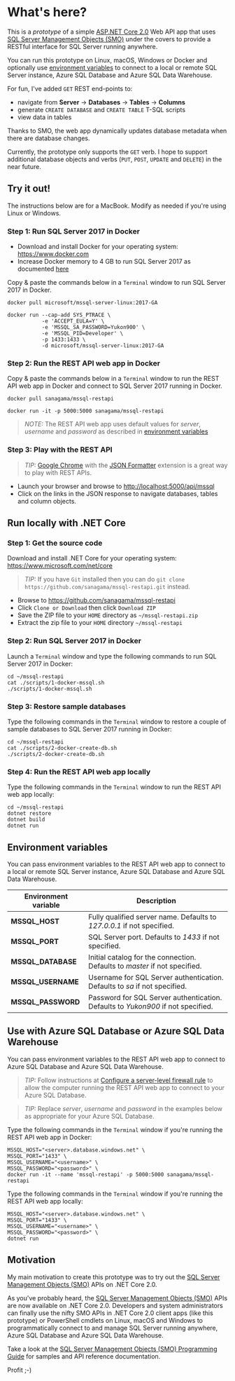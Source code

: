 # What's here?

This is a *prototype* of a simple [ASP.NET Core 2.0](https://docs.microsoft.com/en-us/aspnet/core/getting-started) Web API app that uses [SQL Server Management Objects (SMO)](https://www.nuget.org/packages/Microsoft.SqlServer.SqlManagementObjects) under the covers to provide a RESTful interface for SQL Server running anywhere.

You can run this prototype on Linux, macOS, Windows or Docker and optionally use [environment variables](#environment-variables) to connect to a local or remote SQL Server instance, Azure SQL Database and Azure SQL Data Warehouse.

For fun, I've added ```GET``` REST end-points to:

- navigate from **Server** -> **Databases** -> **Tables** -> **Columns**
- generate ```CREATE DATABASE``` and ```CREATE TABLE``` T-SQL scripts
- view data in tables

Thanks to SMO, the web app dynamically updates database metadata when there are database changes.

Currently, the prototype only supports the ```GET``` verb. I hope to support additional database objects and verbs (```PUT```, ```POST```, ```UPDATE``` and ```DELETE```) in the near future.

## Try it out!

The instructions below are for a MacBook. Modify as needed if you're using Linux or Windows.

### Step 1: Run SQL Server 2017 in Docker

- Download and install Docker for your operating system: <https://www.docker.com>
- Increase Docker memory to 4 GB to run SQL Server 2017 as documented [here](https://docs.microsoft.com/en-us/sql/linux/quickstart-install-connect-docker#requirements)

Copy & paste the commands below in a ```Terminal``` window to run SQL Server 2017 in Docker.

```
docker pull microsoft/mssql-server-linux:2017-GA

docker run --cap-add SYS_PTRACE \
           -e 'ACCEPT_EULA=Y' \
           -e 'MSSQL_SA_PASSWORD=Yukon900' \
           -e 'MSSQL_PID=Developer' \
           -p 1433:1433 \
           -d microsoft/mssql-server-linux:2017-GA
```

### Step 2: Run the REST API web app in Docker

Copy & paste the commands below in a ```Terminal``` window to run the REST API web app in Docker and connect to SQL Server 2017 running in Docker.

```
docker pull sanagama/mssql-restapi

docker run -it -p 5000:5000 sanagama/mssql-restapi
```

>*NOTE:* The REST API web app uses default values for *server*, *username* and *password* as described in [environment variables](#environment-variables)

### Step 3: Play with the REST API

> *TIP:* [Google Chrome](https://www.google.com/chrome/) with the [JSON Formatter](https://github.com/callumlocke/json-formatter) extension is a great way to play with REST APIs.

- Launch your browser and browse to <http://localhost:5000/api/mssql>
- Click on the links in the JSON response to navigate databases, tables and column objects.


## Run locally with .NET Core

### Step 1: Get the source code

Download and install .NET Core for your operating system: <https://www.microsoft.com/net/core>

> *TIP:* If you have ```Git``` installed then you can do ```git clone https://github.com/sanagama/mssql-restapi.git``` instead.

- Browse to <https://github.com/sanagama/mssql-restapi>
- Click ```Clone or Download``` then click ```Download ZIP```
- Save the ZIP file to your ```HOME``` directory as ```~/mssql-restapi.zip```
- Extract the zip file to your ```HOME``` directory ```~/mssql-restapi```

### Step 2: Run SQL Server 2017 in Docker

Launch a ```Terminal``` window and type the following commands to run SQL Server 2017 in Docker:

```
cd ~/mssql-restapi
cat ./scripts/1-docker-mssql.sh
./scripts/1-docker-mssql.sh
```

### Step 3: Restore sample databases

Type the following commands in the ```Terminal``` window to restore a couple of sample databases to SQL Server 2017 running in Docker:

```
cd ~/mssql-restapi
cat ./scripts/2-docker-create-db.sh
./scripts/2-docker-create-db.sh
```

### Step 4: Run the REST API web app locally

Type the following commands in the ```Terminal``` window to run the REST API web app locally:

```
cd ~/mssql-restapi
dotnet restore
dotnet build
dotnet run
```

## Environment variables

You can pass environment variables to the REST API web app to connect to a local or remote SQL Server instance, Azure SQL Database and Azure SQL Data Warehouse.

Environment variable | Description
--------------- | ------------
**MSSQL_HOST** | Fully qualified server name. Defaults to *127.0.0.1* if not specified.
**MSSQL_PORT** | SQL Server port. Defaults to *1433* if not specified.
**MSSQL_DATABASE** | Initial catalog for the connection. Defaults to *master* if not specified.
**MSSQL_USERNAME** | Username for SQL Server authentication. Defaults to *sa* if not specified.
**MSSQL_PASSWORD** | Password for SQL Server authentication. Defaults to *Yukon900* if not specified.

## Use with Azure SQL Database or Azure SQL Data Warehouse

You can pass environment variables to the REST API web app to connect to Azure SQL Database and Azure SQL Data Warehouse.

>*TIP:* Follow instructions at [Configure a server-level firewall rule](https://docs.microsoft.com/en-us/azure/sql-database/sql-database-get-started-portal#create-a-server-level-firewall-rule) to allow the computer running the REST API web app to connect to your Azure SQL Database.

>*TIP:* Replace *server*, *username* and *password* in the examples below as appropriate for your Azure SQL Database.

Type the following commands in the ```Terminal``` window if you're running the REST API web app in Docker:
```
MSSQL_HOST="<server>.database.windows.net" \
MSSQL_PORT="1433" \
MSSQL_USERNAME="<username>" \
MSSQL_PASSWORD="<password>" \
docker run -it --name 'mssql-restapi' -p 5000:5000 sanagama/mssql-restapi
```

Type the following commands in the ```Terminal``` window if you're running the REST API web app locally:
```
MSSQL_HOST="<server>.database.windows.net" \
MSSQL_PORT="1433" \
MSSQL_USERNAME="<username>" \
MSSQL_PASSWORD="<password>" \
dotnet run
```

## Motivation

My main motivation to create this prototype was to try out the [SQL Server Management Objects (SMO)](https://www.nuget.org/packages/Microsoft.SqlServer.SqlManagementObjects) APIs on .NET Core 2.0.

As you've probably heard, the [SQL Server Management Objects (SMO)](https://www.nuget.org/packages/Microsoft.SqlServer.SqlManagementObjects) APIs are now available on .NET Core 2.0. Developers and system administrators can finally use the nifty SMO APIs in .NET Core 2.0 client apps (like this prototype) or PowerShell cmdlets on Linux, macOS and Windows to programmatically connect to and manage SQL Server running anywhere, Azure SQL Database and Azure SQL Data Warehouse.

Take a look at the [SQL Server Management Objects (SMO) Programming Guide](https://docs.microsoft.com/en-us/sql/relational-databases/server-management-objects-smo/sql-server-management-objects-smo-programming-guide) for samples and API reference documentation.

Profit ;-)
